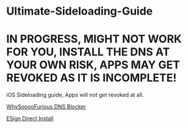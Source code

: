 # Ultimate-Sideloading-Guide 

# IN PROGRESS, MIGHT NOT WORK FOR YOU, INSTALL THE DNS AT YOUR OWN RISK, APPS MAY GET REVOKED AS IT IS INCOMPLETE!
iOS Sideloading guide, Apps will not get revoked at all.


[WhySooooFurious DNS Blocker](https://github.com/WhySooooFurious/Ultimate-Sideloading-Guide/releases/download/bin/WhySooooFurious.DNS.Blocker.mobileconfig)

[ESign Direct Install](https://shorturl.at/Jx5gX)
